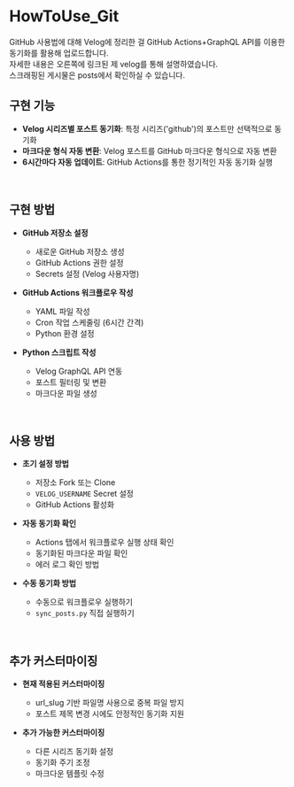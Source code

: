 # HowToUse_Git
GitHub 사용법에 대해 Velog에 정리한 걸 GitHub Actions+GraphQL API를 이용한 동기화를 활용해 업로드합니다.<br>
자세한 내용은 오른쪽에 링크된 제 velog를 통해 설명하였습니다.<br>
스크래핑된 게시물은 posts에서 확인하실 수 있습니다.

## 구현 기능

- **Velog 시리즈별 포스트 동기화**: 특정 시리즈('github')의 포스트만 선택적으로 동기화
- **마크다운 형식 자동 변환**: Velog 포스트를 GitHub 마크다운 형식으로 자동 변환
- **6시간마다 자동 업데이트**: GitHub Actions를 통한 정기적인 자동 동기화 실행

<br>

## 구현 방법

- **GitHub 저장소 설정**
  - 새로운 GitHub 저장소 생성
  - GitHub Actions 권한 설정
  - Secrets 설정 (Velog 사용자명)

- **GitHub Actions 워크플로우 작성**
  - YAML 파일 작성
  - Cron 작업 스케줄링 (6시간 간격)
  - Python 환경 설정

- **Python 스크립트 작성**
  - Velog GraphQL API 연동
  - 포스트 필터링 및 변환
  - 마크다운 파일 생성
<br>

## 사용 방법

- **초기 설정 방법**
  - 저장소 Fork 또는 Clone
  - `VELOG_USERNAME` Secret 설정
  - GitHub Actions 활성화

- **자동 동기화 확인**
  - Actions 탭에서 워크플로우 실행 상태 확인
  - 동기화된 마크다운 파일 확인
  - 에러 로그 확인 방법

- **수동 동기화 방법**
  - 수동으로 워크플로우 실행하기
  - `sync_posts.py` 직접 실행하기
<br>

## 추가 커스터마이징

- **현재 적용된 커스터마이징**
  - url_slug 기반 파일명 사용으로 중복 파일 방지
  - 포스트 제목 변경 시에도 안정적인 동기화 지원

- **추가 가능한 커스터마이징**
  - 다른 시리즈 동기화 설정
  - 동기화 주기 조정
  - 마크다운 템플릿 수정
